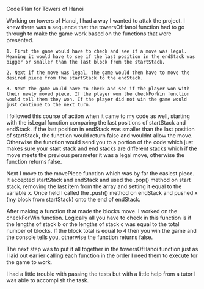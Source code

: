 Code Plan for Towers of Hanoi

Working on towers of Hanoi, I had a way I wanted to attak the project. I knew there was a sequence that the towersOfHanoi function had to go through to make the game work based on the functions that were presented.

    1. First the game would have to check and see if a move was legal. Meaning it would have to see if the last position in the endStack was bigger or smaller than the last block from the startStack.

    2. Next if the move was legal, the game would then have to move the desired piece from the startStack to the endStack.

    3. Next the game would have to check and see if the player won with their newly moved piece. If the player won the checkForWin function would tell them they won. If the player did not win the game would just continue to the next turn.

I followed this course of action when it came to my code as well, starting with the isLegal function comparing the last positions of startStack and endStack. If the last position in endStack was smaller than the last position of startStack, the function would return false and wouldnt allow the move.
Otherwise the function would send you to a portion of the code which just makes sure your start stack and end stacks are different stacks which if the move meets the previous perameter it was a legal move, otherwise the function returns false.

Next I move to the movePiece function which was by far the easiest piece. It accepted startStack and endStack and used the .pop() method on start stack, removing the last item from the array and setting it equal to the variable x.
Once held I called the .push() method on endStack and pushed x (my block from startStack) onto the end of endStack.

After making a function that made the blocks move. I worked on the checkForWin function. Logically all you have to check in this function is if the lengths of stack b or the lengths of stack c was equal to the total number of blocks. If the block total is equal to 4 then you win the game and the console tells you, otherwise the function returns false.

The next step was to put it all together in the towersOfHanoi function just as I laid out earlier calling each function in the order I need them to execute for the game to work.

I had a little trouble with passing the tests but with a little help from a tutor I was able to accomplish the task.
